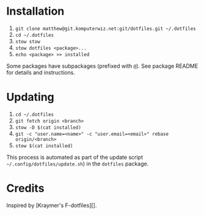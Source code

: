 # Installation

1. `git clone matthew@git.komputerwiz.net:git/dotfiles.git ~/.dotfiles`
2. `cd ~/.dotfiles`
3. `stow stow`
4. `stow dotfiles <package>...`
5. `echo <package> >> installed`

Some packages have subpackages (prefixed with `@`). See package README for
details and instructions.

# Updating

1. `cd ~/.dotfiles`
2. `git fetch origin <branch>`
3. `stow -D $(cat installed)`
4. `git -c "user.name=<name>" -c "user.email=<email>" rebase origin/<branch>`
5. `stow $(cat installed)`

This process is automated as part of the update script
`~/.config/dotfiles/update.sh`) in the `dotfiles` package.

# Credits

Inspired by [Kraymer's F-dotfiles][].

[f-dotfiles]: https://github.com/Kraymer/F-dotfiles
